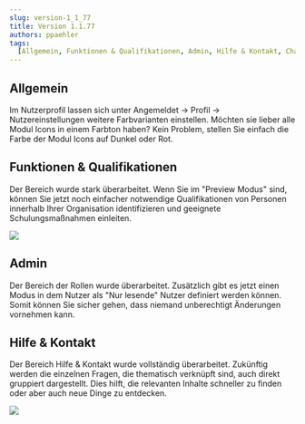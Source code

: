 ```yaml
---
slug: version-1_1_77
title: Version 1.1.77
authors: ppaehler
tags:
  [Allgemein, Funktionen & Qualifikationen, Admin, Hilfe & Kontakt, Changelog]
---
```


## Allgemein

Im Nutzerprofil lassen sich unter Angemeldet -> Profil -> Nutzereinstellungen weitere Farbvarianten einstellen. Möchten sie lieber alle Modul Icons in einem Farbton haben? Kein Problem, stellen Sie einfach die Farbe der Modul Icons auf Dunkel oder Rot.

## Funktionen & Qualifikationen

Der Bereich wurde stark überarbeitet. Wenn Sie im "Preview Modus" sind, können Sie jetzt noch einfacher notwendige Qualifikationen von Personen innerhalb Ihrer Organisation identifizieren und geeignete Schulungsmaßnahmen einleiten.

![](https://caqadmin.blob.core.windows.net/releasenotes/62-images/mceclip1.png)

## Admin

Der Bereich der Rollen wurde überarbeitet. Zusätzlich gibt es jetzt einen Modus in dem Nutzer als "Nur lesende" Nutzer definiert werden können. Somit können Sie sicher gehen, dass niemand unberechtigt Änderungen vornehmen kann.

## Hilfe & Kontakt

Der Bereich Hilfe & Kontakt wurde vollständig überarbeitet. Zukünftig werden die einzelnen Fragen, die thematisch verknüpft sind, auch direkt gruppiert dargestellt. Dies hilft, die relevanten Inhalte schneller zu finden oder aber auch neue Dinge zu entdecken.

![](https://caqadmin.blob.core.windows.net/releasenotes/62-images/mceclip0.png)

###  
